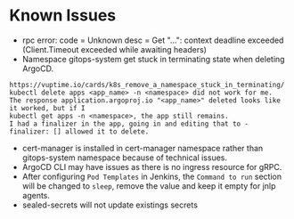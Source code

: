 # Known Issues

- rpc error: code = Unknown desc = Get "...": context deadline exceeded (Client.Timeout exceeded while awaiting headers)
- Namespace gitops-system get stuck in terminating state when deleting ArgoCD.

```
https://vuptime.io/cards/k8s_remove_a_namespace_stuck_in_terminating/
kubectl delete apps <app_name> -n <namespace> did not work for me.
The response application.argoproj.io "<app_name>" deleted looks like it worked, but if I
kubectl get apps -n <namespace>, the app still remains.
I had a finalizer in the app, going in and editing that to - finalizer: [] allowed it to delete.
```

- cert-manager is installed in cert-manager namespace rather than gitops-system namespace because of technical issues.
- ArgoCD CLI may have issues as there is no ingress resource for gRPC.
- After configuring `Pod Templates` in Jenkins, the `Command to run` section will be changed to `sleep`, remove the value and keep it empty for jnlp agents.
- sealed-secrets will not update existings secrets
